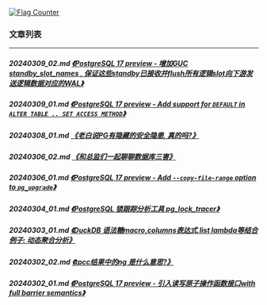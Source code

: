 <a rel="nofollow" href="http://info.flagcounter.com/h9V1"  ><img src="http://s03.flagcounter.com/count/h9V1/bg_FFFFFF/txt_000000/border_CCCCCC/columns_2/maxflags_12/viewers_0/labels_0/pageviews_0/flags_0/"  alt="Flag Counter"  border="0"  ></a>  
  
### 文章列表  
----  
##### 20240309_02.md   [《PostgreSQL 17 preview - 增加GUC standby_slot_names , 保证这些standby已接收并flush所有逻辑slot向下游发送逻辑数据对应的WAL》](20240309_02.md)  
##### 20240309_01.md   [《PostgreSQL 17 preview - Add support for `DEFAULT` in `ALTER TABLE .. SET ACCESS METHOD`》](20240309_01.md)  
##### 20240308_01.md   [《老白说PG有隐藏的安全隐患, 真的吗?》](20240308_01.md)  
##### 20240306_02.md   [《和总监们一起聊聊数据库三害》](20240306_02.md)  
##### 20240306_01.md   [《PostgreSQL 17 preview - Add `--copy-file-range` option to `pg_upgrade`》](20240306_01.md)  
##### 20240304_01.md   [《PostgreSQL 锁跟踪分析工具 pg_lock_tracer》](20240304_01.md)  
##### 20240303_01.md   [《DuckDB 语法糖macro,columns表达式,list lambda等结合例子: 动态聚合分析》](20240303_01.md)  
##### 20240302_02.md   [《tpcc结果中的ng 是什么意思?》](20240302_02.md)  
##### 20240302_01.md   [《PostgreSQL 17 preview - 引入读写原子操作函数接口with full barrier semantics》](20240302_01.md)  
